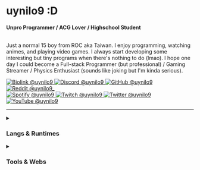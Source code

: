 # uynilo9 :D

<div>
    <b>Unpro Programmer / ACG Lover / Highschool Student</b>
    <br /><br />
    <p>Just a normal 15 boy from ROC aka Taiwan. I enjoy programming, watching animes, and playing video games. I always start developing some interesting but tiny programs when there's nothing to do (lmao). I hope one day I could become a Full-stack Programmer (but professional) / Gaming Streamer / Physics Enthusiast (sounds like joking but I'm kinda serious).</p>
    <a href="https://uynilo9.8b.io">
        <img alt="Biolink @uynilo9" title="Biolink @uynilo9" src="https://img.shields.io/badge/Biolink-@uynilo9-000000?logo=biolink&labelColor=202020&color=000000&style=for-the-badge" />
    </a>
    <a href="https://discordapp.com/users/979017190009368586">
        <img alt="Discord @uynilo9" title="Discord @uynilo9" src="https://img.shields.io/badge/discord-@uynilo9-2f72bc?logo=discord&labelColor=202020&color=5865f2&style=for-the-badge" />
    </a>
    <a href="https://github.com/uynilo9">
        <img alt="GitHub @uynilo9" title="GitHub @uynilo9" src="https://img.shields.io/badge/github-@uynilo9-2f72bc?logo=github&labelColor=202020&color=f5f5f5&style=for-the-badge" />
    </a>
    <a href="https://reddit.com/u/uynilo9_">
        <img alt="Reddit @uynilo9_" title="Reddit @uynilo9_" src="https://img.shields.io/badge/reddit-@uynilo9%E2%8E%BD-2f72bc?logo=reddit&labelColor=202020&color=ff4500&style=for-the-badge" />
    </a>
    <br />
    <a href="https://open.spotify.com/user/315prrl5b3npqcxe7wyfkux7e6dm">
        <img alt="Spotify @uynilo9" title="Spotify @uynilo9" src="https://img.shields.io/badge/spotify-@uynilo9-2f72bc?logo=spotify&labelColor=202020&color=1db954&style=for-the-badge" />
    </a>
    <a href="https://twitch.tv/uynilo9">
        <img alt="Twitch @uynilo9" title="Twitch @uynilo9" src="https://img.shields.io/badge/twitch-@uynilo9-2f72bc?logo=twitch&labelColor=202020&color=8e44fa&style=for-the-badge" />
    </a>
    <a href="https://twitter.com/uynilo9">
        <img alt="Twitter @uynilo9" title="Twitter @uynilo9" src="https://img.shields.io/badge/twitter-@uynilo9-2f72bc?logo=twitter&labelColor=202020&color=1d9bf0&style=for-the-badge" />
    </a>
    <a href="https://youtube.com/@uynilo9">
        <img alt="YouTube @uynilo9" title="YouTube @uynilo9" src="https://img.shields.io/badge/youtube-@uynilo9-2f72bc?logo=youtube&labelColor=202020&logoColor=ff0000&color=ff0000&style=for-the-badge" />
    </a>
</div>

---

<details>
    <summary><h3>Langs & Runtimes</h3></summary>
    <h4>Front-ends</h4>
    <img src="https://skillicons.dev/icons?i=html,css,js,scss,tailwind,windi,vue,vite" />
    <h4>Back-ends</h4>
    <img src="https://skillicons.dev/icons?i=ts,deno,bun,py,nim" />
    <h4>Interested-ins</h4>
    <img src="https://skillicons.dev/icons?i=rust,go,haskell,zig" />
</details>

<details>
    <summary><h3>Tools & Webs</h3></summary>
    <img src="https://skillicons.dev/icons?i=git,vscode,github,stackoverflow,gcp" />
</details>